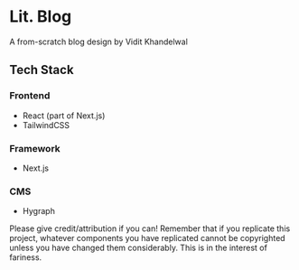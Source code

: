 # Lit. Blog

A from-scratch blog design by Vidit Khandelwal

## Tech Stack

### Frontend

* React (part of Next.js)
* TailwindCSS

### Framework

* Next.js

### CMS

* Hygraph

Please give credit/attribution if you can! Remember that if you replicate this project, whatever components you have replicated cannot be copyrighted unless you have changed them considerably. This is in the interest of fariness.